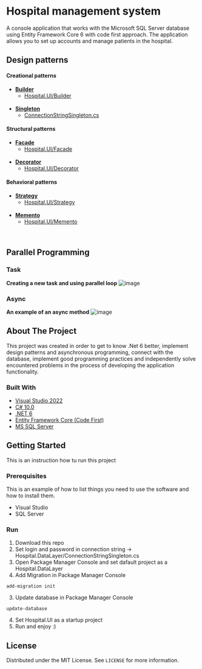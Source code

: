 # Hospital management system

A console application that works with the Microsoft SQL Server database using Entity Framework Core 6 with code first approach.
The application allows you to set up accounts and manage patients in the hospital.

## Design patterns

#### Creational patterns
<ul>
    <li>
        <a href="https://refactoring.guru/design-patterns/builder"><b>Builder</b></a>
      <ul>
        <li><a href="https://github.com/damiandudek35146/Hospital/tree/master/Hospital.UI/Builder">Hospital.UI/Builder</a></li>
      </ul>
    </li>
    <br>
    <li>
      <a href="https://refactoring.guru/design-patterns/singleton"><b>Singleton</b></a>
      <ul >
        <li><a href="https://github.com/damiandudek35146/Hospital/blob/master/Hospital.DataLayer/ConnectionStringSingleton.cs"> ConnectionStringSingleton.cs </a></li>
      </ul>
    </li>
  </ul>
  
  #### Structural patterns
<ul>
    <li>
      <a href="https://refactoring.guru/design-patterns/facade"><b>Facade</b></a>
      <ul>
        <li><a href="https://github.com/damiandudek35146/Hospital/tree/master/Hospital.UI/Facade">Hospital.UI/Facade</a></li>
      </ul>
    </li>
     <br>
    <li>
      <a href="https://refactoring.guru/design-patterns/decorator"><b>Decorator</b></a>
      <ul>
        <li><a href="https://github.com/damiandudek35146/Hospital/tree/master/Hospital.UI/Decorator">Hospital.UI/Decorator</a></li>
      </ul>
    </li>
  </ul>
  
   #### Behavioral patterns
<ul>
    <li>
      <a href="https://refactoring.guru/design-patterns/strategy"><b>Strategy</b></a>
      <ul >
        <li><a href="https://github.com/damiandudek35146/Hospital/tree/master/Hospital.UI/Strategy">Hospital.UI/Strategy</a></li>
      </ul>
    </li>
     <br>
    <li>
      <a href="https://refactoring.guru/design-patterns/memento"><b>Memento</b></a>
      <ul>
        <li><a href="https://github.com/damiandudek35146/Hospital/tree/master/Hospital.UI/Memento">Hospital.UI/Memento</a></li>
      </ul>
    </li>
  </ul>
<br>

## Parallel Programming

### Task
<b>Creating a new task and using parallel loop</b>
![image](https://user-images.githubusercontent.com/56117599/151020794-0e3966ba-01f5-4b19-9c3a-216605415c08.png)
<br>
### Async
<b>An example of an async method</b>
![image](https://user-images.githubusercontent.com/56117599/151057896-b7c7bd6c-aa14-4d31-b8d1-1120c48ddfd8.png)



## About The Project
This project was created in order to get to know .Net 6 better, implement design patterns and asynchronous programming, connect with the database, implement good programming practices and independently solve encountered problems in the process of developing the application functionality.

### Built With
* [Visual Studio 2022](https://visualstudio.microsoft.com/pl/vs/)
* [C# 10.0](https://docs.microsoft.com/pl-pl/dotnet/csharp/whats-new/csharp-10)
* [.NET 6](https://dotnet.microsoft.com/en-us/download/dotnet/6.0)
* [Entity Framework Core (Code First)](https://docs.microsoft.com/pl-pl/ef/core/)
* [MS SQL Server](https://www.microsoft.com/pl-pl/sql-server/sql-server-downloads)


## Getting Started

This is an instruction how tu run this project

### Prerequisites

This is an example of how to list things you need to use the software and how to install them.
* Visual Studio
* SQL Server

### Run

1. Download this repo
2. Set login and password in connection string -> Hospital.DataLayer/ConnectionStringSingleton.cs
3. Open Package Manager Console and set dafault project as a Hospital.DataLayer
4. Add Migration in Package Manager Console
```
add-migration init
```
3. Update database in Package Manager Console
```
update-database
```
4. Set Hospital.UI as a startup project
5. Run and enjoy :)

## License
Distributed under the MIT License. See `LICENSE` for more information.

